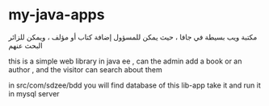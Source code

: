 # my-java-apps

مكتبة ويب بسيطة في جافا ، حيث يمكن للمسؤول إضافة كتاب أو مؤلف ، ويمكن للزائر البحث عنهم

this is a simple web library in java ee , can the admin add a book or an author , and the visitor can search about them

in src/com/sdzee/bdd you will find database of this lib-app take it and run it in mysql server  
